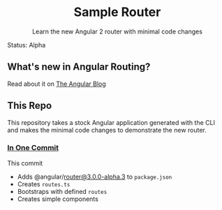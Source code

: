 <p align="center">
  <h1 align="center">Sample Router</h1>
  <p align="center">Learn the new Angular 2 router with minimal code changes</p>
</p>

Status: Alpha

## What's new in Angular Routing?
Read about it on [The Angular Blog](https://angularjs.blogspot.com/2016/06/improvements-coming-for-routing-in.html)

## This Repo
This repository takes a stock Angular application generated with the CLI and makes the minimal code changes to demonstrate the new router.

### [In One Commit](https://github.com/PeEllAvaj/router-sample-project/commit/f20fe05803c1675d904e9705f55095dde9e0d77c)

This commit
* Adds @angular/router@3.0.0-alpha.3 to `package.json`
* Creates `routes.ts`
* Bootstraps with defined `routes`
* Creates simple components

